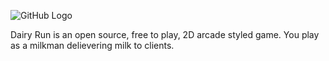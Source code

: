 ![GitHub Logo](https://github.com/utarsuno/DairyRun/blob/master/Dairy_Run-android/assets/data/texture/main_menu_hd.png?raw=true)

Dairy Run is an open source, free to play, 2D arcade styled game. You play as a milkman delievering milk to clients.
